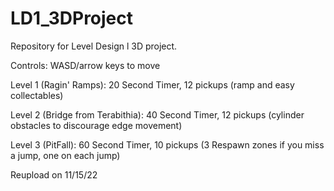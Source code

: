 # LD1_3DProject
 Repository for Level Design l 3D project.
 
 Controls:
 WASD/arrow keys to move
 
 
 Level 1 (Ragin' Ramps): 20 Second Timer, 12 pickups (ramp and easy collectables)
 
 Level 2 (Bridge from Terabithia): 40 Second Timer, 12 pickups (cylinder obstacles to discourage edge movement)
 
 Level 3 (PitFall): 60 Second Timer, 10 pickups (3 Respawn zones if you miss a jump, one on each jump)

Reupload on 11/15/22
